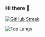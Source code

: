### Hi there 👋

[![GitHub Streak](https://github-readme-streak-stats.herokuapp.com?user=tusanand&theme=dark&date_format=M%20j%5B%2C%20Y%5D&background=8D05EB&sideLabels=EBC3B6)](https://git.io/streak-stats)

![Top Langs](https://github-readme-stats.vercel.app/api/top-langs/?username=tusanand&hide_progress=false)

<!--
**tusanand/tusanand** is a ✨ _special_ ✨ repository because its `README.md` (this file) appears on your GitHub profile.

Here are some ideas to get you started:

- 🔭 I’m currently working on ...
- 🌱 I’m currently learning ...
- 👯 I’m looking to collaborate on ...
- 🤔 I’m looking for help with ...
- 💬 Ask me about ...
- 📫 How to reach me: ...
- 😄 Pronouns: ...
- ⚡ Fun fact: ...
-->
